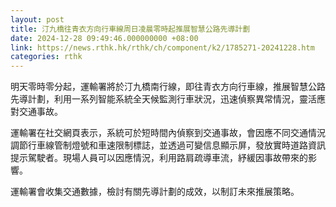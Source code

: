 ```yaml
---
layout: post
title: 汀九橋往青衣方向行車線周日凌晨零時起推展智慧公路先導計劃
date: 2024-12-28 09:49:46.000000000 +08:00
link: https://news.rthk.hk/rthk/ch/component/k2/1785271-20241228.htm
categories: rthk
---
```


明天零時零分起，運輸署將於汀九橋南行線，即往青衣方向行車線，推展智慧公路先導計劃，利用一系列智能系統全天候監測行車狀況，迅速偵察異常情況，靈活應對交通事故。

運輸署在社交網頁表示，系統可於短時間內偵察到交通事故，會因應不同交通情況調節行車線管制燈號和車速限制標誌，並透過可變信息顯示屏，發放實時道路資訊提示駕駛者。現場人員可以因應情況，利用路肩疏導車流，紓緩因事故帶來的影響。

運輸署會收集交通數據，檢討有關先導計劃的成效，以制訂未來推展策略。
